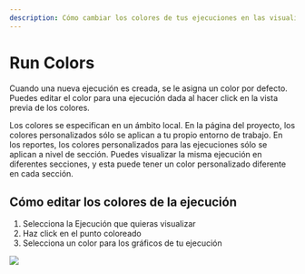 ```yaml
---
description: Cómo cambiar los colores de tus ejecuciones en las visualizaciones
---
```


# Run Colors

Cuando una nueva ejecución es creada, se le asigna un color por defecto. Puedes editar el color para una ejecución dada al hacer click en la vista previa de los colores.

Los colores se especifican en un ámbito local. En la página del proyecto, los colores personalizados sólo se aplican a tu propio entorno de trabajo. En los reportes, los colores personalizados para las ejecuciones sólo se aplican a nivel de sección. Puedes visualizar la misma ejecución en diferentes secciones, y esta puede tener un color personalizado diferente en cada sección.

##  Cómo editar los colores de la ejecución

1. Selecciona la Ejecución que quieras visualizar
2. Haz click en el punto coloreado
3. Selecciona un color para los gráficos de tu ejecución

![](https://downloads.intercomcdn.com/i/o/149202442/b430d9b1473e41644a91fae3/run+coloring.gif)


